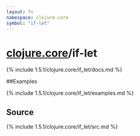 ```yaml
---
layout: fn
namespace: clojure.core
symbol: "if-let"
---
```


# [clojure.core](../)/if-let

{% include 1.5.1/clojure.core/if_let/docs.md %}

##Examples

{% include 1.5.1/clojure.core/if_let/examples.md %}
## Source
{% include 1.5.1/clojure.core/if_let/src.md %}

